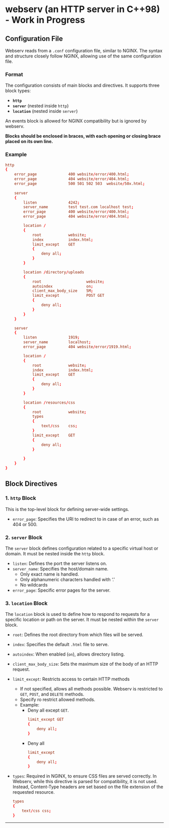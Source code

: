 # webserv (an HTTP server in C++98) - Work in Progress

## Configuration File

Webserv reads from a `.conf` configuration file, similar to NGINX. The syntax and structure closely follow NGINX, allowing use of the same configuration file.

### Format
The configuration consists of main blocks and directives. It supports three block types:

- **`http`** 
- **`server`** (nested inside `http`)
- **`location`** (nested inside `server`)

An events block is allowed for NGINX compatibility but is ignored by webserv. 

**Blocks should be enclosed in braces, with each opening or closing brace placed on its own line.**

### Example

```conf
http 
{
    error_page              400 website/error/400.html;
    error_page              404 website/error/404.html;
    error_page              500 501 502 503  website/50x.html;
    
    server 
    {
        listen              4242;
        server_name         test test.com localhost test;
        error_page          400 website/error/400.html;
        error_page          404 website/error/404.html;

        location / 
        {
            root            website;
            index           index.html;
            limit_except    GET
            {
                deny all;
            }
        }

        location /directory/uploads 
        {
            root                    website;
            autoindex               on;
            client_max_body_size    5M;
            limit_except            POST GET
            {
                deny all;
            }
        }
    }

    server 
    {
        listen              1919;
        server_name         localhost;
        error_page          404 website/error/1919.html;

        location / 
        {
            root            website;
            index           index.html;
            limit_except    GET
            {
                deny all;
            }
        }

        location /resources/css
        {
            root            website;
            types
            {
                text/css    css;
            }
            limit_except    GET
            {
                deny all;
            }
            
        }
    }
}

```

## Block Directives

### 1. `http` Block

This is the top-level block for defining server-wide settings.

- `error_page`: Specifies the URI to redirect to in case of an error, such as 404 or 500.

### 2. `server` Block

The `server` block defines configuration related to a specific virtual host or domain. It must be nested inside the `http` block.

- `listen`: Defines the port the server listens on.
- `server_name`: Specifies the host/domain name.
    - Only exact name is handled.
    - Only alphanumeric characters handled with ‘.’
    - No wildcards
- `error_page`: Specific error pages for the server.

### 3. `location` Block

The `location` block is used to define how to respond to requests for a specific location or path on the server. It must be nested within the `server` block.

- `root`: Defines the root directory from which files will be served.
- `index`: Specifies the default `.html` file to serve.
- `autoindex`: When enabled (`on`), allows directory listing.
- `client_max_body_size`:  Sets the maximum size of the body of an HTTP request. 
- `limit_except`: Restricts access to certain HTTP methods
    - If not specified, allows all methods possible. Webserv is restricted to `GET`, `POST`, and `DELETE` methods.
    - Specify ro restrict allowed methods.
    - Example: 
        - Deny all except `GET`.
            ```conf
            limit_except GET 
            {
                deny all;
            }
            ```
        - Deny all
            ```conf
            limit_except 
            {
                deny all;
            }
            ```
- `types`: Required in NGINX, to ensure CSS files are served correctly.  In Webserv, while this directive is parsed for compatibility, it is not used. Instead, Content-Type headers are set based on the file extension of the requested resource.
    
    ```conf
    types 
    {
        text/css css;
    }
    ```

---
